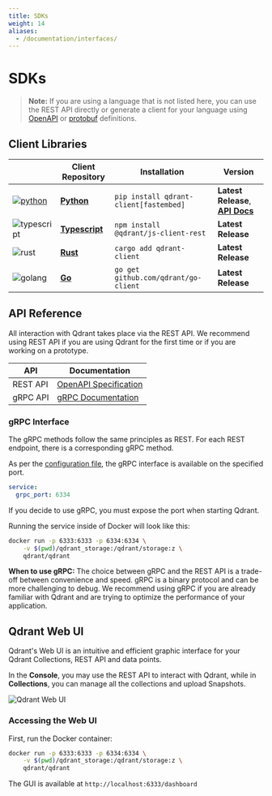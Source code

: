 ```yaml
---
title: SDKs
weight: 14
aliases:
  - /documentation/interfaces/
---
```


# SDKs

> **Note:** If you are using a language that is not listed here, you can use the REST API directly or generate a client for your language 
using [OpenAPI](https://github.com/qdrant/qdrant/blob/master/docs/redoc/master/openapi.json)
or [protobuf](https://github.com/qdrant/qdrant/tree/master/lib/api/src/grpc/proto) definitions. 

## Client Libraries
||Client Repository|Installation|Version|
|-|-|-|-|
|[![python](/docs/misc/python.webp)](https://python-client.qdrant.tech/)|**[Python](https://github.com/qdrant/qdrant-client)**|`pip install qdrant-client[fastembed]`|**Latest Release**, **[API Docs](https://python-client.qdrant.tech/)**|
|![typescript](/docs/misc/ts.webp)|**[Typescript](https://github.com/qdrant/qdrant-js)**|`npm install @qdrant/js-client-rest`|**Latest Release**|
|![rust](/docs/misc/rust.webp)|**[Rust](https://github.com/qdrant/rust-client)**|`cargo add qdrant-client`|**Latest Release**|
|![golang](/docs/misc/go.webp)|**[Go](https://github.com/qdrant/go-client)**|`go get github.com/qdrant/go-client`|**Latest Release**|

## API Reference

All interaction with Qdrant takes place via the REST API. We recommend using REST API if you are using Qdrant for the first time or if you are working on a prototype.

|API|Documentation|
|-|-|
| REST API |[OpenAPI Specification](https://qdrant.github.io/qdrant/redoc/index.html)|
| gRPC API| [gRPC Documentation](https://github.com/qdrant/qdrant/blob/master/docs/grpc/docs.md)|

### gRPC Interface

The gRPC methods follow the same principles as REST. For each REST endpoint, there is a corresponding gRPC method.

As per the [configuration file](https://github.com/qdrant/qdrant/blob/master/config/config.yaml), the gRPC interface is available on the specified port.

```yaml
service:
  grpc_port: 6334
```
<aside role="status">If you decide to use gRPC, you must expose the port when starting Qdrant.</aside>
 
Running the service inside of Docker will look like this:

```bash
docker run -p 6333:6333 -p 6334:6334 \
    -v $(pwd)/qdrant_storage:/qdrant/storage:z \
    qdrant/qdrant
```

**When to use gRPC:** The choice between gRPC and the REST API is a trade-off between convenience and speed. gRPC is a binary protocol and can be more challenging to debug. We recommend using gRPC if you are already familiar with Qdrant and are trying to optimize the performance of your application.

## Qdrant Web UI

Qdrant's Web UI is an intuitive and efficient graphic interface for your Qdrant Collections, REST API and data points.

In the **Console**, you may use the REST API to interact with Qdrant, while in **Collections**, you can manage all the collections and upload Snapshots. 

![Qdrant Web UI](/articles_data/qdrant-1.3.x/web-ui.png)

### Accessing the Web UI

First, run the Docker container:

```bash
docker run -p 6333:6333 -p 6334:6334 \
    -v $(pwd)/qdrant_storage:/qdrant/storage:z \
    qdrant/qdrant
```

The GUI is available at `http://localhost:6333/dashboard`




